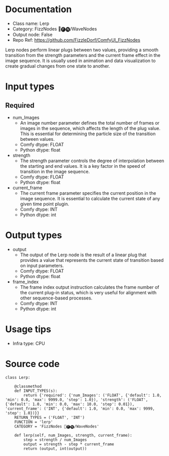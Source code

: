 # Documentation
- Class name: Lerp
- Category: FizzNodes 📅🅕🅝/WaveNodes
- Output node: False
- Repo Ref: https://github.com/FizzleDorf/ComfyUI_FizzNodes

Lerp nodes perform linear plugs between two values, providing a smooth transition from the strength parameters and the current frame effect in the image sequence. It is usually used in animation and data visualization to create gradual changes from one state to another.

# Input types
## Required
- num_Images
    - An image number parameter defines the total number of frames or images in the sequence, which affects the length of the plug value. This is essential for determining the particle size of the transition between values.
    - Comfy dtype: FLOAT
    - Python dtype: float
- strength
    - The strength parameter controls the degree of interpolation between the starting and end values. It is a key factor in the speed of transition in the image sequence.
    - Comfy dtype: FLOAT
    - Python dtype: float
- current_frame
    - The current frame parameter specifies the current position in the image sequence. It is essential to calculate the current state of any given time point plugin.
    - Comfy dtype: INT
    - Python dtype: int

# Output types
- output
    - The output of the Lerp node is the result of a linear plug that provides a value that represents the current state of transition based on input parameters.
    - Comfy dtype: FLOAT
    - Python dtype: float
- frame_index
    - The frame index output instruction calculates the frame number of the current plug-in status, which is very useful for alignment with other sequence-based processes.
    - Comfy dtype: INT
    - Python dtype: int

# Usage tips
- Infra type: CPU

# Source code
```
class Lerp:

    @classmethod
    def INPUT_TYPES(s):
        return {'required': {'num_Images': ('FLOAT', {'default': 1.0, 'min': 0.0, 'max': 9999.0, 'step': 1.0}), 'strength': ('FLOAT', {'default': 1.0, 'min': 0.0, 'max': 10.0, 'step': 0.01}), 'current_frame': ('INT', {'default': 1.0, 'min': 0.0, 'max': 9999, 'step': 1.0})}}
    RETURN_TYPES = ('FLOAT', 'INT')
    FUNCTION = 'lerp'
    CATEGORY = 'FizzNodes 📅🅕🅝/WaveNodes'

    def lerp(self, num_Images, strength, current_frame):
        step = strength / num_Images
        output = strength - step * current_frame
        return (output, int(output))
```